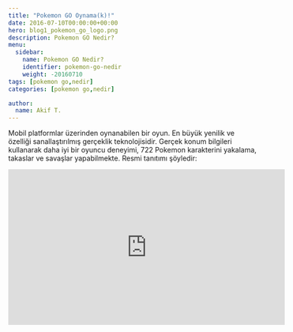 ```yaml
---
title: "Pokemon GO Oynama(k)!"
date: 2016-07-10T00:00:00+00:00
hero: blog1_pokemon_go_logo.png
description: Pokemon GO Nedir?
menu:
  sidebar:
    name: Pokemon GO Nedir?
    identifier: pokemon-go-nedir
    weight: -20160710
tags: [pokemon go,nedir]
categories: [pokemon go,nedir]

author:
  name: Akif T.
---
```


Mobil platformlar üzerinden oynanabilen bir oyun. En büyük yenilik ve özelliği sanallaştırılmış gerçeklik teknolojisidir. Gerçek konum bilgileri kullanarak daha iyi bir oyuncu deneyimi, 722 Pokemon karakterini yakalama, takaslar ve savaşlar yapabilmekte.
Resmi tanıtımı şöyledir:
<iframe width="560" height="315" src="https://www.youtube.com/embed/SWtDeeXtMZM" frameborder="0" allowfullscreen></iframe>
